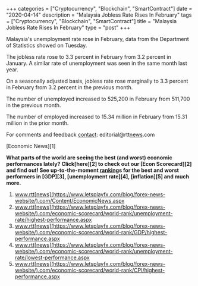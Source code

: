 +++
categories = ["Cryptocurrency", "Blockchain", "SmartContract"]
date = "2020-04-14"
description = "Malaysia Jobless Rate Rises In February"
tags = ["Cryptocurrency", "Blockchain", "SmartContract"]
title = "Malaysia Jobless Rate Rises In February"
type = "post"
+++

Malaysia's unemployment rate rose in February, data from the Department
of Statistics showed on Tuesday.

The jobless rate rose to 3.3 percent in February from 3.2 percent in
January. A similar rate of unemployment was seen in the same month last
year.

On a seasonally adjusted basis, jobless rate rose marginally to 3.3
percent in February from 3.2 percent in the previous month.

The number of unemployed increased to 525,200 in February from 511,700
in the previous month.

The number of employed increased to 15.34 million in February from 15.31
million in the prior month.

For comments and feedback [contact](https://www.playgroundfx.com/contact/): editorial@rtt[news](https://www.letsplayfx.com/blog/forex-news-website/).com

[Economic News][1]

 **What parts of the world are seeing the best (and worst) economic
performances lately? Click[here][2] to check out our [Econ Scorecard][2]
and find out! See up-to-the-moment [ranking](https://www.playgroundfx.com/blog/crypto-exchange-ranking/)s for the best and worst
performers in [GDP][3], [unemployment rate][4], [inflation][5] and much
more.**

   1. www.rtt[news](https://www.letsplayfx.com/blog/forex-news-website/).com/Content/EconomicNews.aspx
   2. www.rtt[news](https://www.letsplayfx.com/blog/forex-news-website/).com/economic-scorecard/world-rank/unemployment-rate/highest-performance.aspx
   3. www.rtt[news](https://www.letsplayfx.com/blog/forex-news-website/).com/economic-scorecard/world-rank/GDP/highest-performance.aspx
   4. www.rtt[news](https://www.letsplayfx.com/blog/forex-news-website/).com/economic-scorecard/world-rank/unemployment-rate/lowest-performance.aspx
   5. www.rtt[news](https://www.letsplayfx.com/blog/forex-news-website/).com/economic-scorecard/world-rank/CPI/highest-performance.aspx